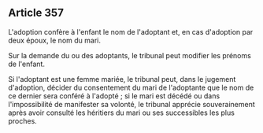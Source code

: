 Article 357
----
L'adoption confère à l'enfant le nom de l'adoptant et, en cas d'adoption par
deux époux, le nom du mari.

Sur la demande du ou des adoptants, le tribunal peut modifier les prénoms de
l'enfant.

Si l'adoptant est une femme mariée, le tribunal peut, dans le jugement
d'adoption, décider du consentement du mari de l'adoptante que le nom de ce
dernier sera conféré à l'adopté ; si le mari est décédé ou dans l'impossibilité
de manifester sa volonté, le tribunal apprécie souverainement après avoir
consulté les héritiers du mari ou ses successibles les plus proches.
